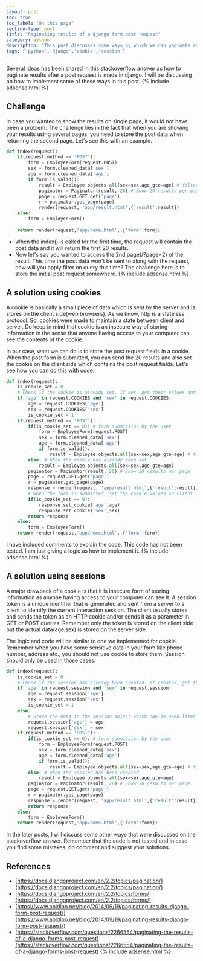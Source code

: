 ```yaml
---
Layout: post
toc: true
toc_label: "On this page"
section-type: post
title: "Paginating results of a django form post request"
category: python
description: "This post discusses some ways by which we can paginate results when after a post request in django"
tags: ['python','django','cookie','session']
---
```

Several ideas has been shared in [this](https://stackoverflow.com/questions/2266554/paginating-the-results-of-a-django-forms-post-request) stackoverflow answer as how to paginate results
after a post request is made in django. I will be discussing on how to implement some of these ways in this post.
{% include adsense.html %}
## Challenge

In case you wanted to show the results on single page, it would not have been a problem. The challenge lies in the fact that when you are
showing your results using several pages, you need to store the post data when returning the second page. Let's see this with an example.

```python
def index(request):
    if(request.method == 'POST'):
        form = EmployeeForm(request.POST)
        sex = form.cleaned_data['sex']
        age = form.cleaned_data['age']
        if form.is_valid():
            result = Employee.objects.all(sex=sex,age_gte=age) # filter all employees based on sex and age
            paginator = Paginator(result, 20) # Show 20 results per page
            page = request.GET.get('page')
            r = paginator.get_page(page)
            render(request, 'app/result.html',{'result':result})
    else:
        form = EmployeeForm()
    
    return render(request,'app/home.html',.{'form':form})
```

* When the index() is called for the first time, the request will contain the post data and it will return the first 20 results.
* Now let's say you wanted to access the 2nd page(/?page=2) of the result. This time the post data won't be sent to along with the request, how will
  you apply filter on query this time? The challenge here is to store the initial post request somewhere.
{% include adsense.html %}
## A solution using cookies

A cookie is basically a small piece of data which is sent by the server and is stores on the client side(web browsers). As we know, http is a stateless protocol.
So, cookies were made to maintain a state between client and server. Do keep in mind that cookie is an insecure way of storing information in the sense that
anyone having access to your computer can see the contents of the cookie.

In our case, what we can do is to store the post request fields in a cookie. When the post form is submitted, you can send the 20 results and also set the cookie on the client side
which contains the post request fields. Let's see how you can do this with code.

```python
def index(request):
    is_cookie_set = 0
    # Check if the cookie is already set. If set, get their values and store it.
    if 'age' in request.COOKIES and 'sex' in request.COOKIES: 
        age = request.COOKIES['age']
        sex = request.COOKIES['sex']
        is_cookie_set = 1
    if(request.method == 'POST'):
        if(is_cookie_set == 0): # form submission by the user
            form = EmployeeForm(request.POST)
            sex = form.cleaned_data['sex']
            age = form.cleaned_data['age']
            if form.is_valid():
                result = Employee.objects.all(sex=sex,age_gte=age) # filter all employees based on sex and age
        else: # When the cookie has already been set
            result = Employee.objects.all(sex=sex,age_gte=age)
        paginator = Paginator(result, 20) # Show 20 results per page
        page = request.GET.get('page')
        r = paginator.get_page(page)
        response = render(request, 'app/result.html',{'result':result})
        # When the form is submitted, set the cookie values on client side which can be used to paginate.
        if(is_cookie_set == 0): 
            response.set_cookie('age',age)
            response.set_cookie('sex',sex)
        return response
    else:
        form = EmployeeForm()
    return render(request,'app/home.html',.{'form':form})
```

I have included comments to explain the code. This code has not been tested. I am just giving a logic as how to implement it.
{% include adsense.html %}
## A solution using sessions

A major drawback of a cookie is that it is insecure form of storing information as anyone having access to your computer can see it.
A session token is a unique identifier that is generated and sent from a server to a client to identify the current interaction session. The client usually stores and sends the token as an HTTP cookie and/or sends it as a parameter in GET or POST queries.
Remember only the token is stored on the client side but the actual data(age,sex) is stored on the server side.

The logic and code will be similar to one we implemented for cookie. Remember when you have some sensitive data in your form like phone number, address etc., you should not
use cookie to store them. Session should only be used in those cases.


```python
def index(request):
    is_cookie_set = 0
    # Check if the session has already been created. If created, get their values and store it.
    if 'age' in request.session and 'sex' in request.session: 
        age = request.session['age']
        sex = request.session['sex']
        is_cookie_set = 1
    else:
        # Store the data in the session object which can be used later
        request.session['age'] = age
        request.session['sex'] = sex
    if(request.method == 'POST'):
        if(is_cookie_set == 0): # form submission by the user
            form = EmployeeForm(request.POST)
            sex = form.cleaned_data['sex']
            age = form.cleaned_data['age']
            if form.is_valid():
                result = Employee.objects.all(sex=sex,age_gte=age) # filter all employees based on sex and age
        else: # When the session has been created
            result = Employee.objects.all(sex=sex,age_gte=age)
        paginator = Paginator(result, 20) # Show 20 results per page
        page = request.GET.get('page')
        r = paginator.get_page(page)
        response = render(request, 'app/result.html',{'result':result})    
        return response
    else:
        form = EmployeeForm()
    return render(request,'app/home.html',{'form':form})
```

In the later posts, I will discuss some other ways that were discussed on the stackoverflow answer. Remember that the code is not tested and in case you find some mistakes, do comment and suggest
your solutions.

## References

* [https://docs.djangoproject.com/en/2.2/topics/pagination/](https://docs.djangoproject.com/en/2.2/topics/pagination/)
* [https://docs.djangoproject.com/en/2.2/topics/forms/](https://docs.djangoproject.com/en/2.2/topics/forms/)
* [https://www.abidibo.net/blog/2014/09/19/paginating-results-django-form-post-request/](https://www.abidibo.net/blog/2014/09/19/paginating-results-django-form-post-request/)
* [https://stackoverflow.com/questions/2266554/paginating-the-results-of-a-django-forms-post-request](https://stackoverflow.com/questions/2266554/paginating-the-results-of-a-django-forms-post-request)
{% include adsense.html %}